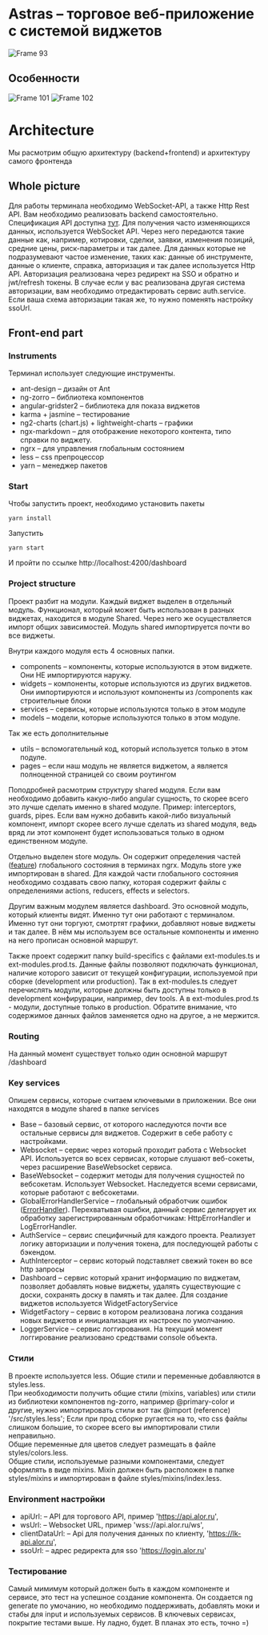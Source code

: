 # Astras – торговое веб-приложение с системой виджетов
![Frame 93](https://user-images.githubusercontent.com/115227067/194857176-065f27ce-76e0-4103-8ad6-cf3f96816f60.jpg)




## Особенности
![Frame 101](https://user-images.githubusercontent.com/115227067/194856926-c2c2e481-3a98-4539-bdd9-02abf5ce3646.jpg)
![Frame 102](https://user-images.githubusercontent.com/115227067/194856957-68f2d8f8-0ca0-474a-8c17-02eddb2bd91c.jpg)








# Architecture
Мы расмотрим общую архитектуру (backend+frontend) и архитектуру самого фронтенда

## Whole picture
Для работы терминала необходимо WebSocket-API, а также Http Rest API. Вам необходимо реализовать backend самостоятельно. Спецификация API доступна [тут](https://alor.dev). Для получения часто изменяющихся данных, используется WebSocket  API. Через него передаются такие данные как, например, котировки, сделки, заявки, изменения позиций, средние цены, риск-параметры и так далее. Для данных которые не подразумевают частое изменение, таких как: данные об инструменте, данные о клиенте, справка, авторизация и так далее используется Http API. Авторизация реализована через редирект на SSO и обратно и jwt/refresh токены. В случае если у вас реализована другая система авторизации, вам необходимо отредактировать сервис auth.service. Если ваша схема авторизации такая же, то нужно поменять настройку ssoUrl.

## Front-end part
### Instruments
Терминал использует следующие инструменты.

 - ant-design – дизайн от Ant
 - ng-zorro – библиотека компонентов
 - angular-gridster2 – библиотека для показа виджетов
 - karma + jasmine – тестирование
 - ng2-charts (chart.js) + lightweight-charts – графики
 - ngx-markdown – для отображение некоторого контента, типо справки по виджету.
 - ngrx – для управления глобальным состоянием
 - less – css препроцессор
 - yarn – менеджер пакетов

### Start
Чтобы запустить проект, необходимо установить пакеты

    yarn install

Запустить

    yarn start

И пройти по ссылке http://localhost:4200/dashboard


### Project structure
Проект разбит на модули. Каждый виджет выделен в отдельный модуль. Функционал, который может быть использован в разных виджетах, находится в модуле Shared. Через него же осуществляется импорт общих зависимостей. Модуль shared импортируется почти во все виджеты.

Внутри каждого модуля есть 4 основных папки.
 - components – компоненты, которые используются в этом виджете. Они НЕ импортируются наружу.
 - widgets – компоненты, которые используются из других виджетов. Они импортируются и используют компоненты из /components как строительные блоки
 - services – сервисы, которые используются только в этом модуле
 - models – модели, которые используются только в этом модуле.

Так же есть дополнительные
 - utils – вспомогательный код, который используется только в этом подуле.
 - pages – если наш модуль не является виджетом, а является полноценной страницей со своим роутингом

Поподробней расмотрим структуру shared модуля. Если вам необходимо добавить какую-либо angular сущность, то скорее всего это лучше сделать именно в shared модуле. Пример: interceptors, guards, pipes. Если вам нужно добавить какой-либо визуальный компонент, импорт скорее всего лучше сделать из shared модуля, ведь вряд ли этот компонент будет использоваться только в одном единственном модуле.

Отдельно выделен store модуль. Он содержит определения частей ([feature](https://ngrx.io/guide/store/feature-creators)) глобального состояния в терминах ngrx. Модуль store уже импортирован в shared.
Для каждой части глобального состояния необходимо создавать свою папку, которая содержит файлы с определениями actions, reducers, effects и selectors.

Другим важным модулем является dashboard.
Это основной модуль, который клиенты видят. Именно тут они работают с терминалом. Именно тут они торгуют, смотртят графики, добавляют новые виджеты и так далее. В нём мы используем все остальные компоненты и именно на него прописан основной маршрут.

Также проект содержит папку build-specifics с файлами ext-modules.ts и ext-modules.prod.ts. Данные файлы позволяют подключать функционал, наличие которого зависит от текущей конфигурации, используемой при сборке (development или production). 
Так в ext-modules.ts следует перечислять модули, которые должны быть доступны только в development конфирурации, например, dev tools. А в ext-modules.prod.ts - модули, доступные только в production. Обратите внимание, что содержимое данных файлов заменяется одно на другое, а не мержится.

### Routing
На данный момент существует только один основной маршрут /dashboard

### Key services
Опишем сервисы, которые считаем ключевыми в приложении. Все они находятся в модуле shared в папке services
 - Base – базовый сервис, от которого наследуются почти все остальные сервисы для виджетов. Содержит в себе работу с настройками.
 - Websocket – сервис через который проходит работа с Websocket API. Используется во всех сервисах, которые слушают веб-сокеты, через расширение BaseWebsocket сервиса. 
 - BaseWebsocket – содержит методы для получения сущностей по вебсокетам. Использует Websocket. Наследуется всеми сервисами, которые работают с вебсокетами.
 - GlobalErrorHandlerService – глобальный обработчик ошибок ([ErrorHandler](https://angular.io/api/core/ErrorHandler)). Перехватывая ошибки, данный сервис делегирует их обработку зарегистрированным обработчикам: HttpErrorHandler и LogErrorHandler.
 - AuthService – сервис специфичный для каждого проекта. Реализует логику авторизации и получения токена, для последующей работы с бэкендом.
 - AuthInterceptor – сервис который подставляет свежий токен во все http запросы
 - Dashboard – сервис который хранит информацию по виджетам, позволяет добавлять новые виджеты, удалять существующие с доски, сохранять доску в память и так далее. Для создание виджетов используется WidgetFactoryService
 - WidgetFactory – сервис в котором реализована логика создания новых виджетов и инициализация их настроек по умолчанию.
 - LoggerService – сервис логгирования. На текущий момент логгирование реализовано средствами console объекта.

### Стили
В проекте используется less. Общие стили и переменные добавляются в styles.less.  
При необходимости получить общие стили (mixins, variables) или стили из библиотеки компонентов ng-zorro, например @primary-color и другие, нужно импортировать стили вот так @import (reference) '/src/styles.less'; Если при прод сборке ругается на то, что css файлы слишком большие, то скорее всего вы импортировали стили неправильно.  
Общие переменные для цветов следует размещать в файле styles/colors.less.  
Общие стили, используемые разными компонентами, следует оформлять в виде mixins. Mixin должен быть расположен в папке styles/mixins и импортирован в файле styles/mixins/index.less.


### Environment настройки
 - apiUrl: – API для торгового API, пример 'https://api.alor.ru',
 - wsUrl: – Websocket URL, пример 'wss://api.alor.ru/ws',
 - clientDataUrl: – Api для получения данных по клиенту, 'https://lk-api.alor.ru',
 - ssoUrl: – адрес редиректа для sso 'https://login.alor.ru'

### Тестирование
Самый мимимум который должен быть в каждом компоненте и сервисе, это тест на успешное создание компонента. Он создается ng generate по умочанию, но необходимо поддерживать, добавлять моки и стабы для input и используемых сервисов. В ключевых сервисах, покрытие тестами выше. Ну ладно, будет. В планах это есть, точно =)
